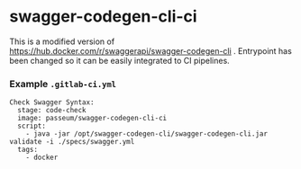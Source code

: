 # swagger-codegen-cli-ci

This is a modified version of https://hub.docker.com/r/swaggerapi/swagger-codegen-cli . Entrypoint has been changed so it can be easily integrated to CI pipelines.

### Example `.gitlab-ci.yml`

```
Check Swagger Syntax:
  stage: code-check
  image: passeum/swagger-codegen-cli-ci
  script:
    - java -jar /opt/swagger-codegen-cli/swagger-codegen-cli.jar validate -i ./specs/swagger.yml
  tags:
    - docker
```